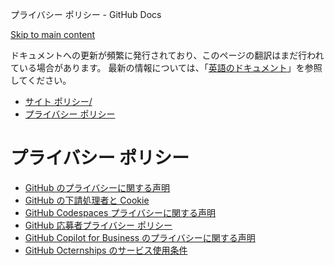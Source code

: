 プライバシー ポリシー - GitHub Docs

[Skip to main content](#main-content)

ドキュメントへの更新が頻繁に発行されており、このページの翻訳はまだ行われている場合があります。 最新の情報については、「[英語のドキュメント](/en)」を参照してください。

* [サイト ポリシー/](/ja/site-policy)
* [プライバシー ポリシー](/ja/site-policy/privacy-policies)

プライバシー ポリシー
==========

* [GitHub のプライバシーに関する声明](/ja/site-policy/privacy-policies/github-privacy-statement)
* [GitHub の下請処理者と Cookie](/ja/site-policy/privacy-policies/github-subprocessors-and-cookies)
* [GitHub Codespaces プライバシーに関する声明](/ja/site-policy/privacy-policies/github-codespaces-privacy-statement)
* [GitHub 応募者プライバシー ポリシー](/ja/site-policy/privacy-policies/github-candidate-privacy-policy)
* [GitHub Copilot for Business のプライバシーに関する声明](/ja/site-policy/privacy-policies/github-copilot-for-business-privacy-statement)
* [GitHub Octernships のサービス使用条件](/ja/site-policy/privacy-policies/github-octernships-terms-of-service)
